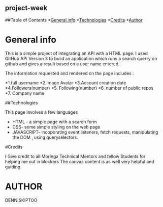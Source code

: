 ## project-week


##Table of Contents
*[General info](#general-info)
*[Technologies](#technologies)
*[Credits](#Credits)
*[Author](#author)


# General info
This is a simple project of integrating an API with a HTML page.
I used GitHub API Version 3 to build an application which runs a search querry on github and gives a result based on a user name entered.

The information requested and rendered on the page includes :

*1.full username
*2.Image Avatar
*3.Account creation  date
*4.Followers(number)
*5. Following(number)
*6. number of public repos
*7. Company name

##Technologies

This page involves a few languages 
* HTML - a simple page with a search form  
* CSS- some simple styling on the web page
* JAVASCRIPT- incoporating event listeners, fetch requests, manipulating the DOM , using queryselectors.

#Credits


I Give credit to all Moringa Technical Mentors and fellow Students for helping me out in blockers 
The canvas content is as well very helpful and guiding. 

# AUTHOR
 DENNISKIPTOO
 
